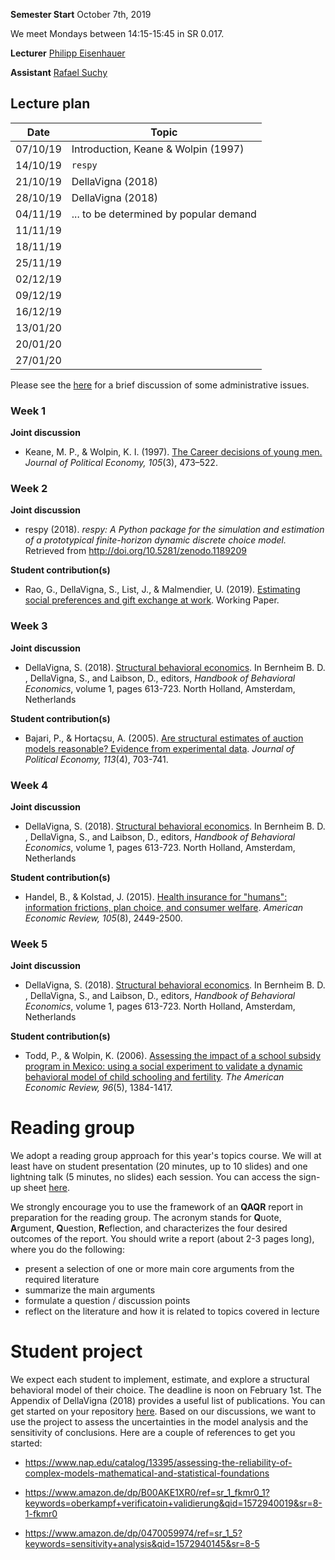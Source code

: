 
**Semester Start** October 7th, 2019

We meet Mondays between 14:15-15:45 in SR 0.017.

**Lecturer** [Philipp Eisenhauer](https://eisenhauer.io)

**Assistant** [Rafael Suchy](https://github.com/rafaelsuchy)

## Lecture plan

| Date      | Topic                                                  |
| ----------| ------------------------------------------------------ |
| 07/10/19  | Introduction, Keane & Wolpin (1997)                    |
| 14/10/19  | `respy`                                                |
| 21/10/19  | DellaVigna (2018)                                      |
| 28/10/19  | DellaVigna (2018)                                      |
| 04/11/19  | ... to be determined by popular demand                 |
| 11/11/19  |                                                        |
| 18/11/19  |                                                        |
| 25/11/19  |                                                        |
| 02/12/19  |                                                        |
| 09/12/19  |                                                        |
| 16/12/19  |                                                        |
| 13/01/20  |                                                        |
| 20/01/20  |                                                        |
| 27/01/20  |                                                        |

Please see the [here](https://github.com/HumanCapitalAnalysis/structural-behavioral-economics/blob/master/iterations/bonn_ws_2019/00_course_overview.pdf) for a brief discussion of some administrative issues.

### Week 1

**Joint discussion**

* Keane, M. P., & Wolpin, K. I. (1997). [The Career decisions of young men.](https://www.journals.uchicago.edu/doi/abs/10.1086/262080) *Journal of Political Economy, 105*(3), 473–522.

### Week 2

**Joint discussion**

* respy (2018). *respy: A Python package for the simulation and estimation of a prototypical finite-horizon dynamic discrete choice model.* Retrieved from http://doi.org/10.5281/zenodo.1189209

**Student contribution(s)**

* Rao, G., DellaVigna, S., List, J., & Malmendier, U. (2019). [Estimating social preferences and gift exchange at work](https://eml.berkeley.edu/~sdellavi/wp/SocialPreferencesWorkJun19.pdf). Working Paper.

### Week 3

**Joint discussion**

* DellaVigna, S. (2018). [Structural behavioral economics](https://www.sciencedirect.com/science/article/pii/S235223991830006X/pdfft?md5=842415f879664afe0b5b805c557ef7b8&pid=1-s2.0-S235223991830006X-main.pdf). In Bernheim B. D. , DellaVigna, S., and  Laibson, D., editors, *Handbook of Behavioral Economics*, volume 1, pages 613-723. North Holland, Amsterdam, Netherlands

**Student contribution(s)**

* Bajari, P., & Hortaçsu, A. (2005). [Are structural estimates of auction models reasonable? Evidence from experimental data](https://www.jstor.org/stable/pdf/10.1086/432138.pdf?refreqid=excelsior%3Afa9e82d70a620a4110138fd0f369a95a). *Journal of Political Economy, 113*(4), 703-741.

### Week 4

**Joint discussion**

* DellaVigna, S. (2018). [Structural behavioral economics](https://www.sciencedirect.com/science/article/pii/S235223991830006X/pdfft?md5=842415f879664afe0b5b805c557ef7b8&pid=1-s2.0-S235223991830006X-main.pdf). In Bernheim B. D. , DellaVigna, S., and  Laibson, D., editors, *Handbook of Behavioral Economics*, volume 1, pages 613-723. North Holland, Amsterdam, Netherlands

**Student contribution(s)**

* Handel, B., & Kolstad, J. (2015). [Health insurance for "humans": information frictions, plan choice, and consumer welfare](https://pdfs.semanticscholar.org/d52c/5f66b071bc6fcc1ddd4a8cb0bcaf20acf663.pdf). *American Economic Review, 105*(8), 2449-2500.

### Week 5

**Joint discussion**

* DellaVigna, S. (2018). [Structural behavioral economics](https://www.sciencedirect.com/science/article/pii/S235223991830006X/pdfft?md5=842415f879664afe0b5b805c557ef7b8&pid=1-s2.0-S235223991830006X-main.pdf). In Bernheim B. D. , DellaVigna, S., and  Laibson, D., editors, *Handbook of Behavioral Economics*, volume 1, pages 613-723. North Holland, Amsterdam, Netherlands

**Student contribution(s)**

* Todd, P., & Wolpin, K. (2006). [Assessing the impact of a school subsidy program in Mexico: using a social experiment to validate a dynamic behavioral model of child schooling and fertility](http://www.ecn.ulaval.ca/guy_lacroix/Cours/ECN-7180/Obligatoires/Todd_Wolpin.pdf). *The American Economic Review, 96*(5), 1384-1417. 

# Reading group

We adopt a reading group approach for this year's topics course. We will at least have on student presentation (20 minutes, up to 10 slides) and one lightning talk (5 minutes, no slides) each session. You can access the sign-up sheet [here](https://docs.google.com/spreadsheets/d/1bwus9EM5MYBmIk9RZQ8_t04MOpBmDta_kDMGuRIjvCg/edit?usp=sharing).

We strongly encourage you to use the framework of an **QAQR** report in preparation for the reading group. The acronym stands for **Q**uote, **A**rgument, **Q**uestion, **R**eflection, and characterizes the four desired outcomes of the report. You should write a report (about 2-3 pages long), where you do the following:

- present a selection of one or more main core arguments from the required literature
- summarize the main arguments
- formulate a question / discussion points
- reflect on the literature and how it is related to topics covered in lecture

# Student project

We expect each student to implement, estimate, and explore a structural behavioral model of their choice. The deadline is noon on February 1st. The Appendix of DellaVigna (2018) provides a useful list of publications. You can get started on your repository [here](https://classroom.github.com/g/m2wprg0W). Based on our discussions, we want to use the project to assess the uncertainties in the model analysis and the sensitivity of conclusions. Here are a couple of  references to get you started:

* https://www.nap.edu/catalog/13395/assessing-the-reliability-of-complex-models-mathematical-and-statistical-foundations

* https://www.amazon.de/dp/B00AKE1XR0/ref=sr_1_fkmr0_1?keywords=oberkampf+verificatoin+validierung&qid=1572940019&sr=8-1-fkmr0

* https://www.amazon.de/dp/0470059974/ref=sr_1_5?keywords=sensitivity+analysis&qid=1572940145&sr=8-5
